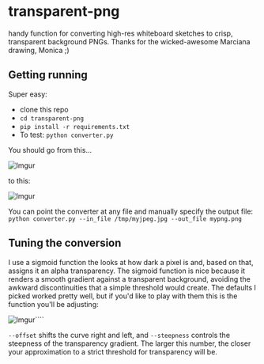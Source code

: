 # transparent-png
handy function for converting high-res whiteboard sketches to crisp, transparent background PNGs. Thanks for the wicked-awesome Marciana drawing, Monica ;) 

## Getting running
Super easy: 
* clone this repo
* `cd transparent-png`
* `pip install -r requirements.txt`
* To test: `python converter.py`

You should go from this...

![Imgur](https://i.imgur.com/Ae7YVQa.jpg)

to this:

![Imgur](https://i.imgur.com/P5LO9v4.png)

You can point the converter at any file and manually specify the output file: `python converter.py --in_file /tmp/myjpeg.jpg --out_file mypng.png` 

## Tuning the conversion
I use a sigmoid function the looks at how dark a pixel is and, based on that, assigns it an alpha transparency. The sigmoid function is nice because it renders a smooth gradient against a transparent background, avoiding the awkward discontinuities that a simple threshold would create. The defaults I picked worked pretty well, but if you'd like to play with them this is the function you'll be adjusting:

![Imgur](https://i.imgur.com/epNzyaz.png)````

`--offset` shifts the curve right and left, and `--steepness` controls the steepness of the transparency gradient. The larger this number, the closer your approximation to a strict threshold for transparency will be. 
